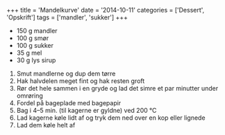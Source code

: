 +++
title = 'Mandelkurve'
date = '2014-10-11'
categories = ['Dessert', 'Opskrift']
tags = ['mandler', 'sukker']
+++

* 150 g mandler
* 100 g smør
* 100 g sukker
* 35 g mel
* 30 g lys sirup

1. Smut mandlerne og dup dem tørre
2. Hak halvdelen meget fint og hak resten groft
3. Rør det hele sammen i en gryde og lad det simre et par minutter under omrøring
4. Fordel på bageplade med bagepapir
5. Bag i 4–5 min. (til kagerne er gyldne) ved 200 °C
6. Lad kagerne køle lidt af og tryk dem ned over en kop eller lignede
7. Lad dem køle helt af
